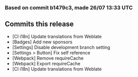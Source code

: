 ### Based on commit b1479c3, made 26/07 13:33 UTC
## Commits this release
  - [CI i18n] Update translations from Weblate
  - [Badges] Add new sponsors
  - [Settings] Disable development branch setting
  - [Settings > Button] Fix self reference
  - [Webpack] Remove requireCache
  - [Webpack] Export requireCache
  - [CI i18n] Update translations from Weblate